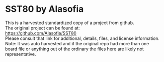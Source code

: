 
# SST80 by Alasofia  
This is a harvested standardized copy of a project from github.  
The original project can be found at:  
https://github.com/Alasofia/SST80  
Please consult that link for additional, details, files, and license information.  
Note: It was auto harvested and if the original repo had more than one board file or anything out of the ordinary the files here are likely not representative.  
    